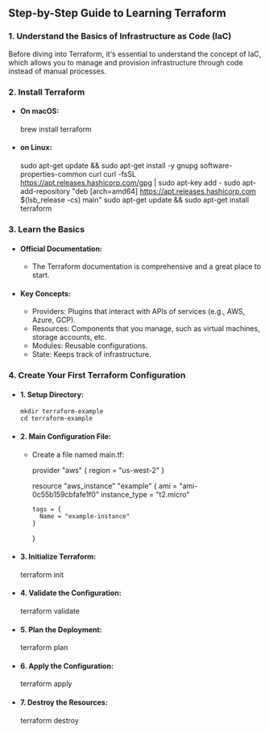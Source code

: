 ## Step-by-Step Guide to Learning Terraform

### 1. Understand the Basics of Infrastructure as Code (IaC)
Before diving into Terraform, it's essential to understand the concept of IaC, which allows you to manage and provision infrastructure through code instead of manual processes.

### 2. Install Terraform
- #### On macOS:
  brew install terraform

- #### on Linux:
  sudo apt-get update && sudo apt-get install -y gnupg software-properties-common curl
  curl -fsSL https://apt.releases.hashicorp.com/gpg | sudo apt-key add -
  sudo apt-add-repository "deb [arch=amd64] https://apt.releases.hashicorp.com $(lsb_release -cs) main"
  sudo apt-get update && sudo apt-get install terraform

### 3. Learn the Basics
- #### Official Documentation:
    - The Terraform documentation is comprehensive and a great place to start.

- #### Key Concepts:
    - Providers: Plugins that interact with APIs of services (e.g., AWS, Azure, GCP).
    - Resources: Components that you manage, such as virtual machines, storage accounts, etc.
    - Modules: Reusable configurations.
    - State: Keeps track of infrastructure.

### 4. Create Your First Terraform Configuration

  - #### 1. Setup Directory:
        mkdir terraform-example
        cd terraform-example

  - #### 2. Main Configuration File:
    - Create a file named main.tf:

        provider "aws" {
          region = "us-west-2"
        }
        
        resource "aws_instance" "example" {
          ami           = "ami-0c55b159cbfafe1f0"
          instance_type = "t2.micro"
        
          tags = {
            Name = "example-instance"
          }
        }

  - #### 3. Initialize Terraform:
    terraform init

  - #### 4. Validate the Configuration:
    terraform validate

  - #### 5. Plan the Deployment:
    terraform plan

  - #### 6. Apply the Configuration:
    terraform apply

  - #### 7. Destroy the Resources:
    terraform destroy



    
